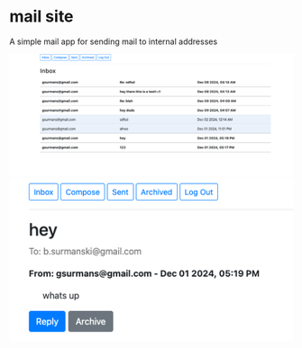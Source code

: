 # mail site
A simple mail app for sending mail to internal addresses

![alt text](https://github.com/gsurmanski/mail/blob/main/screen1.png?raw=true)
![alt text](https://github.com/gsurmanski/mail/blob/main/screen2.png?raw=true)
